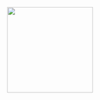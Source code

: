 <img align="left" width="200px" height="200px" src="https://static.vecteezy.com/system/resources/previews/017/396/804/original/netflix-mobile-application-logo-free-png.png">
